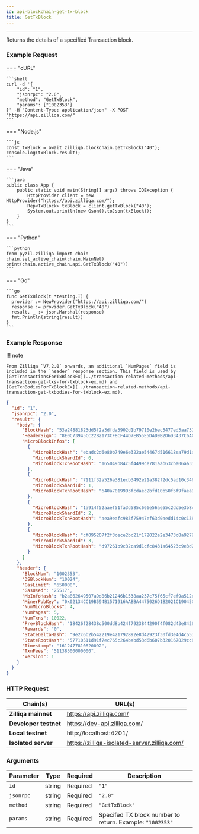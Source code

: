 ```yaml
---
id: api-blockchain-get-tx-block
title: GetTxBlock
---
```


---

Returns the details of a specified Transaction block.

### Example Request

=== "cURL"

    ```shell
    curl -d '{
        "id": "1",
        "jsonrpc": "2.0",
        "method": "GetTxBlock",
        "params": ["1002353"]
    }' -H "Content-Type: application/json" -X POST "https://api.zilliqa.com/"
    ```

=== "Node.js"

    ```js
    const txBlock = await zilliqa.blockchain.getTxBlock("40");
    console.log(txBlock.result);
    ```

=== "Java"

    ```java
    public class App {
        public static void main(String[] args) throws IOException {
            HttpProvider client = new HttpProvider("https://api.zilliqa.com/");
            Rep<TxBlock> txBlock = client.getTxBlock("40");
            System.out.println(new Gson().toJson(txBlock));
        }
    }
    ```

=== "Python"

    ```python
    from pyzil.zilliqa import chain
    chain.set_active_chain(chain.MainNet)
    print(chain.active_chain.api.GetTxBlock("40"))
    ```

=== "Go"

    ```go
    func GetTxBlock(t *testing.T) {
      provider := NewProvider("https://api.zilliqa.com/")
      response := provider.GetTxBlock("40")
      result, _ := json.Marshal(response)
      fmt.Println(string(result))
    }
    ```

### Example Response

!!! note

    From Zilliqa `V7.2.0` onwards, an additional `NumPages` field is
    included in the `header` response section. This field is used by
    [GetTransactionsForTxBlockEx](../transaction-related-methods/api-transaction-get-txs-for-txblock-ex.md) and
    [GetTxnBodiesForTxBlockEx](../transaction-related-methods/api-transaction-get-txbodies-for-txblock-ex.md).

```json
{
  "id": "1",
  "jsonrpc": "2.0",
  "result": {
    "body": {
      "BlockHash": "53a24881823dd5f2a3dfda5902d1b79710e2bec5477ed3aa7325d74e30436b58",
      "HeaderSign": "8E0C73945CC2282173CF8CF44D7EB55E5DAD9B2D6D3437C6AC09DE8CF0D6B698575E535168AA898B6B3A3107603BDFC4BC671A4621E77C9004369FC3513F53A0",
      "MicroBlockInfos": [
        {
          "MicroBlockHash": "ebadc2d6e80b749e6e322ae54467d516618ea79d1ae495f26f3592c70b4de71a",
          "MicroBlockShardId": 0,
          "MicroBlockTxnRootHash": "165049b84c5f4499ce781aab63cba06aa31ed4e1b556f0aac643f01eb5814da4"
        },
        {
          "MicroBlockHash": "7111f32a526a381ecb3492e21a382f2dc5ad10c346340aaae3addd1a349cc559",
          "MicroBlockShardId": 1,
          "MicroBlockTxnRootHash": "640a7019993fcdaec2bfd10b50f5f9faea92920a1a4c0cb931ae56e061f983d9"
        },
        {
          "MicroBlockHash": "1a914f52aaef51fa3d585c666e56ae55c2dc5e3b8c759c66d1b79b211b783d0e",
          "MicroBlockShardId": 2,
          "MicroBlockTxnRootHash": "aea9eafc983f75947ef63d0aedd14c0c138025cbbaa5934f3ef327b2116bfd68"
        },
        {
          "MicroBlockHash": "cf095207f2f3cece2bc21f172022e2e3473c8a9279ba67a4d9bd1e352890f496",
          "MicroBlockShardId": 3,
          "MicroBlockTxnRootHash": "d97261b9c32ca9d1cfc8431a64523c9e3d26beff7e5265c5d431d5a41b416e49"
        }
      ]
    },
    "header": {
      "BlockNum": "1002353",
      "DSBlockNum": "10024",
      "GasLimit": "650000",
      "GasUsed": "25517",
      "MbInfoHash": "b2a862649507a9d86b21246b1538aa237c75f65cf7ef9a512e03ba39d0e62933",
      "MinerPubKey": "0x02134CC19B594B1571916AABBA4475026D1B2021C19045CB2065E0D3B12706768E",
      "NumMicroBlocks": 4,
      "NumPages": 5,
      "NumTxns": 10022,
      "PrevBlockHash": "18426f28438c500dd8b424f7923844290f4f082d43e84262ce629eebce68b82c",
      "Rewards": "0",
      "StateDeltaHash": "9e2c6b2b542219e421792892e8d42923f30fd3e4d4c55369feb89e3979b5a3a7",
      "StateRootHash": "57710511d91f7ec765c264babd53d6b607b320167029cc88c477fafd78c14632",
      "Timestamp": "1612477810820092",
      "TxnFees": "51138500000000",
      "Version": 1
    }
  }
}
```

### HTTP Request

| Chain(s)              | URL(s)                                       |
| --------------------- | -------------------------------------------- |
| **Zilliqa mainnet**   | https://api.zilliqa.com/                     |
| **Developer testnet** | https://dev-api.zilliqa.com/                 |
| **Local testnet**     | http://localhost:4201/                       |
| **Isolated server**   | https://zilliqa-isolated-server.zilliqa.com/ |

### Arguments

| Parameter | Type   | Required | Description                                              |
| --------- | ------ | -------- | -------------------------------------------------------- |
| `id`      | string | Required | `"1"`                                                    |
| `jsonrpc` | string | Required | `"2.0"`                                                  |
| `method`  | string | Required | `"GetTxBlock"`                                           |
| `params`  | string | Required | Specifed TX block number to return. Example: `"1002353"` |
